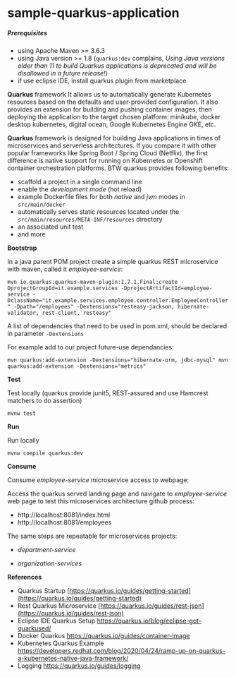 # sample-quarkus-application

##### Prerequisites

- using Apache Maven >= 3.6.3
- using Java version >= 1.8  (`quarkus:dev` complains, _Using Java versions older than 11 to build Quarkus applications is deprecated and will be disallowed in a future release!_)
- if use eclipse IDE, install quarkus plugin from marketplace 

**Quarkus** framework It allows us to automatically generate Kubernetes resources based on the defaults and user-provided configuration. It also provides an extension for building and pushing container images, then deploying the application to the target chosen platform: minikube, docker desktop kubernetes, digital ocean, Google Kubernetes Engine GKE, etc.

**Quarkus** framework is designed for building Java applications in times of microservices and serverless architectures.  If you compare it with other popular frameworks like  Spring Boot / Spring Cloud (Netflix), the first difference is native support for running on Kubernetes or Openshift container orchestration platforms. BTW quarkus provides following benefits:

- scaffold a project in a single command line
- enable the *development mode* (hot reload)
- example Dockerfile files for both _native_ and _jvm_ modes in `src/main/docker`
- automatically serves static resources located under the `src/main/resources/META-INF/resources` directory
- an associated unit test 
- and more

**Bootstrap**

In a java parent POM project create a simple quarkus REST microservice with maven, called it _employee-service_:

`mvn io.quarkus:quarkus-maven-plugin:1.7.1.Final:create -DprojectGroupId=it.example.services -DprojectArtifactId=employee-service -DclassName="it.example.services.employee.controller.EmployeeController" -Dpath="/employees" -Dextensions="resteasy-jackson, hibernate-validator, rest-client, resteasy"`

A list of dependencies that need to be used in pom.xml, should be declared in parameter `-Dextensions`

For example add to our project future-use dependancies:

`mvn quarkus:add-extension -Dextensions="hibernate-orm, jdbc-mysql"
mvn quarkus:add-extension -Dextensions="metrics"`

**Test**

Test locally  (quarkus provide junit5, REST-assured and use Hamcrest matchers to do assertion)

`mvnw test`

**Run**

Run locally 

`mvnw compile quarkus:dev`

**Consume**

Consume _employee-service_ microservice access to webpage:

Access the quarkus served landing page and navigate to _employee-service_ web page to test this microservices architecture github process:

- http://localhost:8081/index.html
- http://localhost:8081/employees

The same steps are repeatable for microservices projects: 

- _department-service_ 

- _organization-services_

**References**

- Quarkus Startup [https://quarkus.io/guides/getting-started](https://quarkus.io/guides/getting-started)
- Rest Quarkus Microservice [https://quarkus.io/guides/rest-json](https://quarkus.io/guides/rest-json)
- Eclipse IDE Quarkus Setup https://quarkus.io/blog/eclipse-got-quarkused/
- Docker Quarkus https://quarkus.io/guides/container-image
- Kubernetes Quarkus Example https://developers.redhat.com/blog/2020/04/24/ramp-up-on-quarkus-a-kubernetes-native-java-framework/ 
- Logging https://quarkus.io/guides/logging

